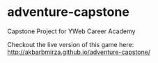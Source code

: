 # adventure-capstone
Capstone Project for YWeb Career Academy

Checkout the live version of this game here:
http://akbarbmirza.github.io/adventure-capstone/
